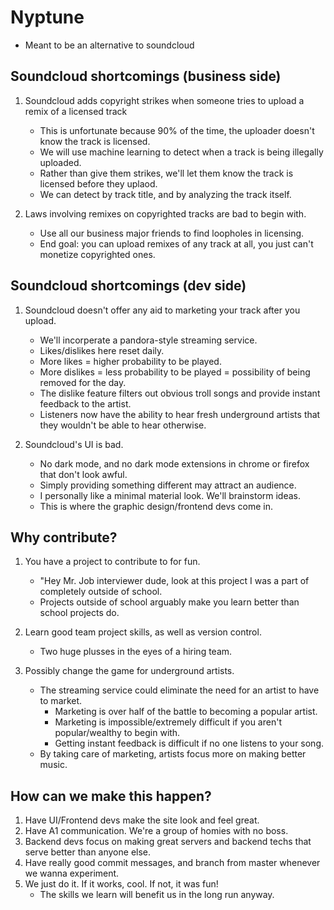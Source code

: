 # Nyptune
* Meant to be an alternative to soundcloud

## Soundcloud shortcomings (business side)
1. Soundcloud adds copyright strikes when someone tries to upload a remix of a licensed track
	- This is unfortunate because 90% of the time, the uploader doesn't know the track is licensed.
	- We will use machine learning to detect when a track is being illegally uploaded.
	- Rather than give them strikes, we'll let them know the track is licensed before they uplaod.
	- We can detect by track title, and by analyzing the track itself.

2. Laws involving remixes on copyrighted tracks are bad to begin with.
	- Use all our business major friends to find loopholes in licensing.
	- End goal: you can upload remixes of any track at all, you just can't monetize copyrighted ones.

## Soundcloud shortcomings (dev side)
1. Soundcloud doesn't offer any aid to marketing your track after you upload.
	- We'll incorperate a pandora-style streaming service.
	- Likes/dislikes here reset daily.
	- More likes = higher probability to be played.
	- More dislikes = less probability to be played = possibility of being removed for the day.
	- The dislike feature filters out obvious troll songs and provide instant feedback to the artist.
	- Listeners now have the ability to hear fresh underground artists that they wouldn't be able to hear otherwise.

2. Soundcloud's UI is bad.
	- No dark mode, and no dark mode extensions in chrome or firefox that don't look awful.
	- Simply providing something different may attract an audience.
	- I personally like a minimal material look. We'll brainstorm ideas.
	- This is where the graphic design/frontend devs come in.

## Why contribute?
1. You have a project to contribute to for fun.
	- "Hey Mr. Job interviewer dude, look at this project I was a part of completely outside of school.
	- Projects outside of school arguably make you learn better than school projects do.

2. Learn good team project skills, as well as version control.
	- Two huge plusses in the eyes of a hiring team.

3. Possibly change the game for underground artists.
	- The streaming service could eliminate the need for an artist to have to market.
		- Marketing is over half of the battle to becoming a popular artist.
		- Marketing is impossible/extremely difficult if you aren't popular/wealthy to begin with.
		- Getting instant feedback is difficult if no one listens to your song.
	- By taking care of marketing, artists focus more on making better music.

## How can we make this happen?
1. Have UI/Frontend devs make the site look and feel great.
2. Have A1 communication. We're a group of homies with no boss.
3. Backend devs focus on making great servers and backend techs that serve better than anyone else.
4. Have really good commit messages, and branch from master whenever we wanna experiment.
5. We just do it. If it works, cool. If not, it was fun!
	- The skills we learn will benefit us in the long run anyway.
